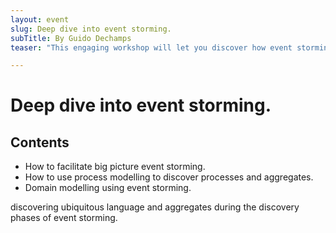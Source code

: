 ```yaml
---
layout: event
slug: Deep dive into event storming.
subTitle: By Guido Dechamps
teaser: "This engaging workshop will let you discover how event storming works."

---
```


# Deep dive into event storming.

## Contents
+ How to facilitate big picture event storming.
+ How to use process modelling to discover processes and aggregates.
+ Domain modelling using event storming.

discovering ubiquitous language and aggregates during the discovery phases of event storming.
